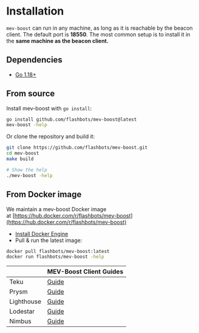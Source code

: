 # Installation

`mev-boost` can run in any machine, as long as it is reachable by the beacon client. The default port is **18550**. The most common setup is to install it in the **same machine as the beacon client.** 

## Dependencies

- [Go 1.18+](https://go.dev/doc/install)

## From source

Install mev-boost with `go install`:

```bash
go install github.com/flashbots/mev-boost@latest
mev-boost -help
```

Or clone the repository and build it:

```bash
git clone https://github.com/flashbots/mev-boost.git
cd mev-boost
make build

# Show the help
./mev-boost -help
```

## From Docker image

We maintain a mev-boost Docker image at [https://hub.docker.com/r/flashbots/mev-boost](https://hub.docker.com/r/flashbots/mev-boost)

- [Install Docker Engine](https://docs.docker.com/engine/install/)
- Pull & run the latest image:

```bash
docker pull flashbots/mev-boost:latest
docker run flashbots/mev-boost -help
```
|  | MEV-Boost Client Guides |
| --- | --- |
| Teku | [Guide](https://hackmd.io/@StefanBratanov/BkMlo1RO9)|
| Prysm | [Guide](https://hackmd.io/@prysmaticlabs/BJeinxFsq) |
| Lighthouse | [Guide](https://lighthouse-book.sigmaprime.io/builders.html#mev-and-lighthouse) |
| Lodestar | [Guide](https://github.com/ChainSafe/lodestar/blob/unstable/docs/usage/mev-integration.md) |
| Nimbus | [Guide](https://github.com/status-im/nimbus-eth2/pull/3883) |